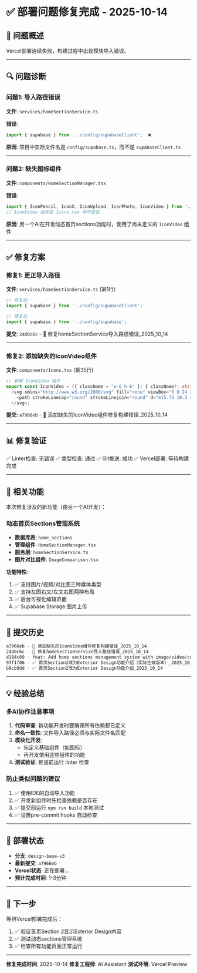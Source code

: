 # ✅ 部署问题修复完成 - 2025-10-14

## 🚨 问题概述

Vercel部署连续失败，构建过程中出现模块导入错误。

---

## 🔍 问题诊断

### 问题1: 导入路径错误
**文件**: `services/homeSectionService.ts`

**错误**:
```typescript
import { supabase } from '../config/supabaseClient';  ❌
```

**原因**: 项目中实际文件名是 `config/supabase.ts`，而不是 `supabaseClient.ts`

---

### 问题2: 缺失图标组件
**文件**: `components/HomeSectionManager.tsx`

**错误**:
```typescript
import { IconPencil, IconX, IconUpload, IconPhoto, IconVideo } from './Icons';  ❌
// IconVideo 组件在 Icons.tsx 中不存在
```

**原因**: 另一个AI在开发动态首页sections功能时，使用了尚未定义的 `IconVideo` 组件

---

## ✅ 修复方案

### 修复1: 更正导入路径
**文件**: `services/homeSectionService.ts` (第1行)

```typescript
// 修复前
import { supabase } from '../config/supabaseClient';

// 修复后
import { supabase } from '../config/supabase';
```

**提交**: `24d0c6c` - 🔧 修复homeSectionService导入路径错误_2025_10_14

---

### 修复2: 添加缺失的IconVideo组件
**文件**: `components/Icons.tsx` (第35行)

```typescript
// 新增 IconVideo 组件
export const IconVideo = ({ className = "w-6 h-6" }: { className?: string }) => 
  <svg xmlns="http://www.w3.org/2000/svg" fill="none" viewBox="0 0 24 24" strokeWidth={1.5} stroke="currentColor" className={className}>
    <path strokeLinecap="round" strokeLinejoin="round" d="m15.75 10.5 4.72-4.72a.75.75 0 0 1 1.28.53v11.38a.75.75 0 0 1-1.28.53l-4.72-4.72M4.5 18.75h9a2.25 2.25 0 0 0 2.25-2.25v-9a2.25 2.25 0 0 0-2.25-2.25h-9A2.25 2.25 0 0 0 2.25 7.5v9a2.25 2.25 0 0 0 2.25 2.25Z" />
  </svg>;
```

**提交**: `a7966eb` - 🔧 添加缺失的IconVideo组件修复构建错误_2025_10_14

---

## 📊 修复验证

✅ Linter检查: 无错误
✅ 类型检查: 通过
✅ Git推送: 成功
✅ Vercel部署: 等待构建完成

---

## 🎯 相关功能

本次修复涉及的新功能（由另一个AI开发）：

### 动态首页Sections管理系统
- **数据库表**: `home_sections`
- **管理组件**: `HomeSectionManager.tsx`
- **服务层**: `homeSectionService.ts`
- **图片对比组件**: `ImageComparison.tsx`

**功能特性**:
1. ✅ 支持图片/视频/对比图三种媒体类型
2. ✅ 支持左图右文/左文右图两种布局
3. ✅ 后台可视化编辑界面
4. ✅ Supabase Storage 图片上传

---

## 🔄 提交历史

```bash
a7966eb - 🔧 添加缺失的IconVideo组件修复构建错误_2025_10_14
24d0c6c - 🔧 修复homeSectionService导入路径错误_2025_10_14
d184c89 - feat: Add home sections management system with image/video/comparison support
97f1f06 - ✅ 首页Section2改为Exterior Design功能介绍（实际生效版本）_2025_10_14
b8cb9dd - ✅ 首页Section2改为Exterior Design功能介绍_2025_10_14
```

---

## 💡 经验总结

### 多AI协作注意事项

1. **代码审查**: 新功能开发时要确保所有依赖都已定义
2. **命名一致性**: 文件导入路径必须与实际文件名匹配
3. **模块化开发**: 
   - 先定义基础组件（如图标）
   - 再开发使用这些组件的功能
4. **测试验证**: 推送前运行 linter 检查

### 防止类似问题的建议

1. ✅ 使用IDE的自动导入功能
2. ✅ 开发新组件时先检查依赖是否存在
3. ✅ 提交前运行 `npm run build` 本地测试
4. ✅ 设置pre-commit hooks 自动检查

---

## 🚀 部署状态

- **分支**: `design-base-v3`
- **最新提交**: `a7966eb`
- **Vercel状态**: 正在部署...
- **预计完成时间**: 1-3分钟

---

## 📝 下一步

等待Vercel部署完成后：
1. ✅ 验证首页Section 2显示Exterior Design内容
2. ✅ 测试动态sections管理系统
3. ✅ 检查所有功能页面正常运行

---

**修复完成时间**: 2025-10-14
**修复工程师**: AI Assistant
**测试环境**: Vercel Preview

